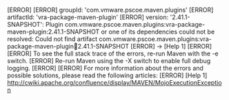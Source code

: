 [ERROR] 
[ERROR] groupId: 'com.vmware.pscoe.maven.plugins'
[ERROR] artifactId: 'vra-package-maven-plugin'
[ERROR] version: '2.41.1-SNAPSHOT': Plugin com.vmware.pscoe.maven.plugins:vra-package-maven-plugin:2.41.1-SNAPSHOT or one of its dependencies could not be resolved: Could not find artifact com.vmware.pscoe.maven.plugins:vra-package-maven-plugin:jar:2.41.1-SNAPSHOT
[ERROR] -> [Help 1]
[ERROR] 
[ERROR] To see the full stack trace of the errors, re-run Maven with the -e switch.
[ERROR] Re-run Maven using the -X switch to enable full debug logging.
[ERROR] 
[ERROR] For more information about the errors and possible solutions, please read the following articles:
[ERROR] [Help 1] http://cwiki.apache.org/confluence/display/MAVEN/MojoExecutionException
